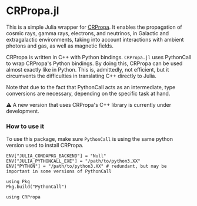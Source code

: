 # CRPropa.jl

This is a simple Julia wrapper for [CRPropa](https://crpropa.desy.de/).
It enables the propagation of cosmic rays, gamma rays, electrons, and neutrinos, in Galactic and extragalactic environments, taking into account interactions with ambient photons and gas, as well as magnetic fields.

CRPropa is written in C++ with Python bindings.
`CRPropa.jl` uses PythonCall to wrap CRPropa's Python bindings. 
By doing this, CRPropa can be used almost exactly like in Python.
This is, admittedly, not efficient, but it circumvents the difficulties in translating C++ directly to Julia.

Note that due to the fact that PythonCall acts as an intermediate, type conversions are necessary, depending on the specific task at hand.


:warning: A new version that uses CRPropa's C++ library is currently under development.




### How to use it

To use this package, make sure `PythonCall` is using the same python version used to install CRPropa.
```
ENV["JULIA_CONDAPKG_BACKEND"] = "Null"
ENV["JULIA_PYTHONCALL_EXE"] = "/path/to/python3.XX"
ENV["PYTHON"] = "/path/to/python3.XX" # redundant, but may be important in some versions of PythonCall

using Pkg
Pkg.build("PythonCall")

using CRPropa
```








